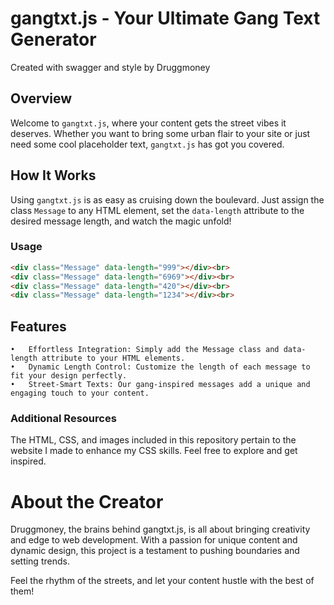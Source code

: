 # gangtxt.js - Your Ultimate Gang Text Generator

Created with swagger and style by Druggmoney

## Overview

Welcome to `gangtxt.js`, where your content gets the street vibes it deserves. Whether you want to bring some urban flair to your site or just need some cool placeholder text, `gangtxt.js` has got you covered.

## How It Works

Using `gangtxt.js` is as easy as cruising down the boulevard. Just assign the class `Message` to any HTML element, set the `data-length` attribute to the desired message length, and watch the magic unfold!

### Usage

```html
<div class="Message" data-length="999"></div><br>
<div class="Message" data-length="6969"></div><br>
<div class="Message" data-length="420"></div><br>
<div class="Message" data-length="1234"></div><br>
```

## Features

	•	Effortless Integration: Simply add the Message class and data-length attribute to your HTML elements.
	•	Dynamic Length Control: Customize the length of each message to fit your design perfectly.
	•	Street-Smart Texts: Our gang-inspired messages add a unique and engaging touch to your content.

### Additional Resources

The HTML, CSS, and images included in this repository pertain to the website I made to enhance my CSS skills. Feel free to explore and get inspired.

# About the Creator

Druggmoney, the brains behind gangtxt.js, is all about bringing creativity and edge to web development. With a passion for unique content and dynamic design, this project is a testament to pushing boundaries and setting trends.

Feel the rhythm of the streets, and let your content hustle with the best of them!